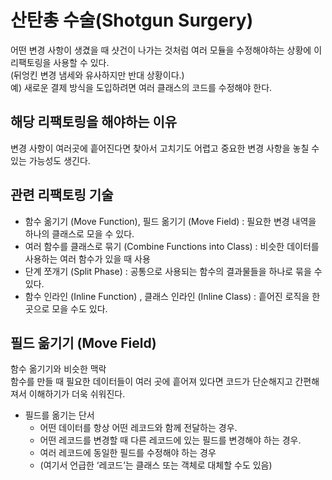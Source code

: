 # 산탄총 수술(Shotgun Surgery)
어떤 변경 사항이 생겼을 때 샷건이 나가는 것처럼 여러 모듈을 수정해야하는 상황에 이 리팩토링을 사용할 수 있다.  
(뒤엉킨 변경 냄세와 유사하지만 반대 상황이다.)  
예) 새로운 결제 방식을 도입하려면 여러 클래스의 코드를 수정해야 한다.

## 해당 리팩토링을 해야하는 이유
변경 사항이 여러곳에 흩어진다면 찾아서 고치기도 어렵고 중요한 변경 사항을 놓칠 수 있는 가능성도 생긴다.

## 관련 리팩토링 기술
- 함수 옮기기 (Move Function), 필드 옮기기 (Move Field) : 필요한 변경 내역을 하나의 클래스로 모을 수 있다.
- 여러 함수를 클래스로 묶기 (Combine Functions into Class) : 비슷한 데이터를 사용하는 여러 함수가 있을 때 사용 
- 단계 쪼개기 (Split Phase) : 공통으로 사용되는 함수의 결과물들을 하나로 묶을 수 있다. 
- 함수 인라인 (Inline Function) , 클래스 인라인 (Inline Class) : 흩어진 로직을 한 곳으로 모을 수도 있다.

## 필드 옮기기 (Move Field)
함수 옮기기와 비슷한 맥락  
함수를 만들 때 필요한 데이터들이 여러 곳에 흩어져 있다면 코드가 단순해지고 간편해져서 이해하기가 더욱 쉬워진다.  
- 필드를 옮기는 단서
  - 어떤 데이터를 항상 어떤 레코드와 함께 전달하는 경우.
  - 어떤 레코드를 변경할 때 다른 레코드에 있는 필드를 변경해야 하는 경우.
  - 여러 레코드에 동일한 필드를 수정해야 하는 경우
  - (여기서 언급한 ‘레코드’는 클래스 또는 객체로 대체할 수도 있음)